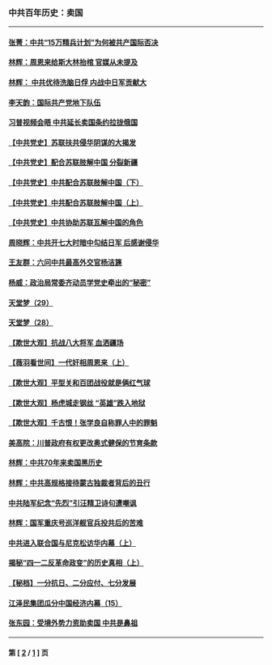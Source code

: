 ### 中共百年历史：卖国
---
#### [张菁：中共“15万精兵计划”为何被共产国际否决](../../pages/nf1176117/n13967677.md?09140430) 
#### [林辉：周恩来给斯大林抬棺 官媒从未提及](../../pages/nf1176117/n13961173.md?09140430) 
#### [林辉： 中共优待洗脑日俘 内战中日军贡献大](../../pages/nf1176117/n13624644.md?09140430) 
#### [李天韵：国际共产党地下队伍](../../pages/nf1176117/n13611808.md?09140430) 
#### [习普视频会晤 中共延长卖国条约拉拢俄国](../../pages/nf1176117/n13060971.md?09140430) 
#### [【中共党史】苏联扶共侵华阴谋的大揭发](../../pages/nf1176117/n13056050.md?09140430) 
#### [【中共党史】配合苏联肢解中国 分裂新疆](../../pages/nf1176117/n13040700.md?09140430) 
#### [【中共党史】中共配合苏联肢解中国（下）](../../pages/nf1176117/n13035660.md?09140430) 
#### [【中共党史】中共配合苏联肢解中国（上）](../../pages/nf1176117/n13030262.md?09140430) 
#### [【中共党史】中共协助苏联瓦解中国的角色](../../pages/nf1176117/n13018109.md?09140430) 
#### [周晓辉：中共开七大时暗中勾结日军 后感谢侵华](../../pages/nf1176117/n12921960.md?09140430) 
#### [王友群：六问中共最高外交官杨洁篪](../../pages/nf1176117/n12836495.md?09140430) 
#### [杨威：政治局常委齐动员学党史牵出的“秘密”](../../pages/nf1176117/n12764642.md?09140430) 
#### [天堂梦（29）](../../pages/nf1176117/n12408465.md?09140430) 
#### [天堂梦（28）](../../pages/nf1176117/n12408309.md?09140430) 
#### [【欺世大观】抗战八大将军 血洒疆场](../../pages/nf1176117/n12357044.md?09140430) 
#### [【薇羽看世间】一代奸相周恩来（上）](../../pages/nf1176117/n12401109.md?09140430) 
#### [【欺世大观】平型关和百团战役就是俩红气球](../../pages/nf1176117/n12359157.md?09140430) 
#### [【欺世大观】杨虎城走钢丝 “英雄”跌入地狱](../../pages/nf1176117/n12358840.md?09140430) 
#### [【欺世大观】千古恨！张学良自称罪人中的罪魁](../../pages/nf1176117/n12358629.md?09140430) 
#### [美高院：川普政府有权更改奥式健保的节育条款](../../pages/nf1176117/n12242171.md?09140430) 
#### [林辉：中共70年来卖国黑历史](../../pages/nf1176117/n11552181.md?09140430) 
#### [林辉：中共高规格接待蒙古独裁者背后的丑行](../../pages/nf1176117/n11225005.md?09140430) 
#### [中共陆军纪念“先烈”引汪精卫诗句遭嘲讽](../../pages/nf1176117/n11153345.md?09140430) 
#### [林辉：国军重庆号巡洋舰官兵投共后的苦难](../../pages/nf1176117/n10997801.md?09140430) 
#### [中共进入联合国与尼克松访华内幕（上）](../../pages/nf1176117/n10138788.md?09140430) 
#### [揭秘“四一二反革命政变”的历史真相（上）](../../pages/nf1176117/n9996650.md?09140430) 
#### [【秘档】一分抗日、二分应付、七分发展](../../pages/nf1176117/n9331484.md?09140430) 
#### [江泽民集团瓜分中国经济内幕（15）](../../pages/nf1176117/n9268584.md?09140430) 
#### [张东园：受境外势力资助卖国 中共是鼻祖](../../pages/nf1176117/n9272480.md?09140430) 

---
#### 第 [ [2](./2.md?09140430) / [1](./1.md?09140430) ] 页
